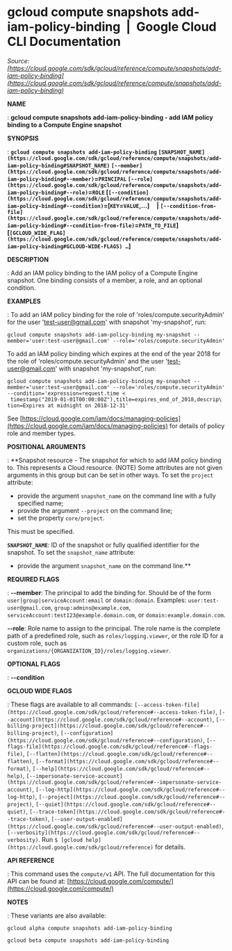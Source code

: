 # gcloud compute snapshots add-iam-policy-binding  |  Google Cloud CLI Documentation

*Source: [https://cloud.google.com/sdk/gcloud/reference/compute/snapshots/add-iam-policy-binding](https://cloud.google.com/sdk/gcloud/reference/compute/snapshots/add-iam-policy-binding)*

**NAME**

: **gcloud compute snapshots add-iam-policy-binding - add IAM policy binding to a Compute Engine snapshot**

**SYNOPSIS**

: **`gcloud compute snapshots add-iam-policy-binding` `[SNAPSHOT_NAME](https://cloud.google.com/sdk/gcloud/reference/compute/snapshots/add-iam-policy-binding#SNAPSHOT_NAME)` `[--member](https://cloud.google.com/sdk/gcloud/reference/compute/snapshots/add-iam-policy-binding#--member)`=`PRINCIPAL` `[--role](https://cloud.google.com/sdk/gcloud/reference/compute/snapshots/add-iam-policy-binding#--role)`=`ROLE` [`[--condition](https://cloud.google.com/sdk/gcloud/reference/compute/snapshots/add-iam-policy-binding#--condition)`=[`KEY`=`VALUE`,…]     | `[--condition-from-file](https://cloud.google.com/sdk/gcloud/reference/compute/snapshots/add-iam-policy-binding#--condition-from-file)`=`PATH_TO_FILE`] [`[GCLOUD_WIDE_FLAG](https://cloud.google.com/sdk/gcloud/reference/compute/snapshots/add-iam-policy-binding#GCLOUD-WIDE-FLAGS) …`]**

**DESCRIPTION**

: Add an IAM policy binding to the IAM policy of a Compute Engine snapshot. One
binding consists of a member, a role, and an optional condition.

**EXAMPLES**

: To add an IAM policy binding for the role of 'roles/compute.securityAdmin' for
the user 'test-user@gmail.com' with snapshot 'my-snapshot', run:

```
gcloud compute snapshots add-iam-policy-binding my-snapshot --member='user:test-user@gmail.com' --role='roles/compute.securityAdmin'
```

To add an IAM policy binding which expires at the end of the year 2018 for the
role of 'roles/compute.securityAdmin' and the user 'test-user@gmail.com' with
snapshot 'my-snapshot', run:

```
gcloud compute snapshots add-iam-policy-binding my-snapshot --member='user:test-user@gmail.com' --role='roles/compute.securityAdmin' --condition='expression=request.time <
 timestamp("2019-01-01T00:00:00Z"),title=expires_end_of_2018,descrip\
tion=Expires at midnight on 2018-12-31'
```

See [https://cloud.google.com/iam/docs/managing-policies](https://cloud.google.com/iam/docs/managing-policies)
for details of policy role and member types.

**POSITIONAL ARGUMENTS**

: **Snapshot resource - The snapshot for which to add IAM policy binding to. This
represents a Cloud resource. (NOTE) Some attributes are not given arguments in
this group but can be set in other ways.
To set the `project` attribute:

- provide the argument `snapshot_name` on the command line with a fully
specified name;
- provide the argument `--project` on the command line;
- set the property `core/project`.

This must be specified.

**`SNAPSHOT_NAME`**:
ID of the snapshot or fully qualified identifier for the snapshot.
To set the `snapshot_name` attribute:

- provide the argument `snapshot_name` on the command line.**

**REQUIRED FLAGS**

: **--member**:
The principal to add the binding for. Should be of the form
`user|group|serviceAccount:email` or `domain:domain`.
Examples: `user:test-user@gmail.com`,
`group:admins@example.com`,
`serviceAccount:test123@example.domain.com`, or
`domain:example.domain.com`.

**--role**:
Role name to assign to the principal. The role name is the complete path of a
predefined role, such as `roles/logging.viewer`, or the role ID for a
custom role, such as
`organizations/{ORGANIZATION_ID}/roles/logging.viewer`.

**OPTIONAL FLAGS**

: **--condition**

**GCLOUD WIDE FLAGS**

: These flags are available to all commands: `[--access-token-file](https://cloud.google.com/sdk/gcloud/reference#--access-token-file)`,
`[--account](https://cloud.google.com/sdk/gcloud/reference#--account)`, `[--billing-project](https://cloud.google.com/sdk/gcloud/reference#--billing-project)`,
`[--configuration](https://cloud.google.com/sdk/gcloud/reference#--configuration)`,
`[--flags-file](https://cloud.google.com/sdk/gcloud/reference#--flags-file)`,
`[--flatten](https://cloud.google.com/sdk/gcloud/reference#--flatten)`, `[--format](https://cloud.google.com/sdk/gcloud/reference#--format)`, `[--help](https://cloud.google.com/sdk/gcloud/reference#--help)`, `[--impersonate-service-account](https://cloud.google.com/sdk/gcloud/reference#--impersonate-service-account)`,
`[--log-http](https://cloud.google.com/sdk/gcloud/reference#--log-http)`,
`[--project](https://cloud.google.com/sdk/gcloud/reference#--project)`, `[--quiet](https://cloud.google.com/sdk/gcloud/reference#--quiet)`, `[--trace-token](https://cloud.google.com/sdk/gcloud/reference#--trace-token)`, `[--user-output-enabled](https://cloud.google.com/sdk/gcloud/reference#--user-output-enabled)`,
`[--verbosity](https://cloud.google.com/sdk/gcloud/reference#--verbosity)`.
Run `$ [gcloud help](https://cloud.google.com/sdk/gcloud/reference)` for details.

**API REFERENCE**

: This command uses the `compute/v1` API. The full documentation for
this API can be found at: [https://cloud.google.com/compute/](https://cloud.google.com/compute/)

**NOTES**

: These variants are also available:

```
gcloud alpha compute snapshots add-iam-policy-binding
```

```
gcloud beta compute snapshots add-iam-policy-binding
```